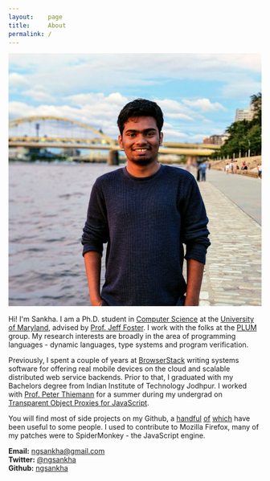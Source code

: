 ```yaml
---
layout:    page
title:     About
permalink: /
---
```


<img src="images/pp.jpeg" class="pp">

Hi! I'm Sankha. I am a Ph.D. student in [Computer Science](https://cs.umd.edu) at the [University of Maryland](https://umd.edu), advised by [Prof. Jeff Foster](https://www.cs.umd.edu/~jfoster/). I work with the folks at the [PLUM](http://www.cs.umd.edu/projects/PL/) group. My research interests are broadly in the area of programming languages - dynamic languages, type systems and program verification.

Previously, I spent a couple of years at [BrowserStack](https://www.browserstack.com) writing systems software for offering real mobile devices on the cloud and scalable distributed web service backends. Prior to that, I graduated with my Bachelors degree from Indian Institute of Technology Jodhpur. I worked with [Prof. Peter Thiemann](http://www2.informatik.uni-freiburg.de/~thiemann/) for a summer during my undergrad on [Transparent Object Proxies for JavaScript](http://drops.dagstuhl.de/opus/volltexte/2015/5229/pdf/19.pdf).

You will find most of side projects on my Github, a [handful](https://github.com/ngsankha/Panther) [of](https://github.com/ngsankha/numrs) [which](https://github.com/ngsankha/codejudge) have been useful to some people. I used to contribute to Mozilla Firefox, many of my patches were to SpiderMonkey - the JavaScript engine.

<i class="about-icon fa fa-envelope"></i> **Email:** [ngsankha@gmail.com](mailto:ngsankha@gmail.com)<br>
<i class="about-icon fa fa-twitter"></i> **Twitter:** [@ngsankha](https://twitter.com/ngsankha)<br>
<i class="about-icon fa fa-github"></i> **Github:** [ngsankha](https://github.com/ngsankha)<br>
